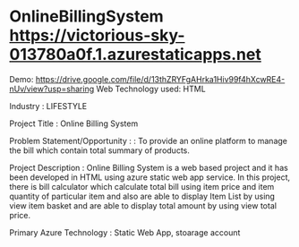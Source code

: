 # OnlineBillingSystem https://victorious-sky-013780a0f.1.azurestaticapps.net

Demo: https://drive.google.com/file/d/13thZRYFgAHrka1Hiv99f4hXcwRE4-nUv/view?usp=sharing
Web Technology used: HTML

Industry : LIFESTYLE

Project Title : Online Billing System

Problem Statement/Opportunity : : To provide an online platform to manage the bill which contain total summary of products.

Project Description : Online Billing System is a web based project and it has been developed in HTML using azure static web app service. In this project, there is bill calculator which calculate total bill using item price and item quantity of particular item and also are able to display Item List by using view item basket and are able to display total amount by using view total price.

Primary Azure Technology : Static Web App, stoarage account
